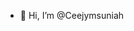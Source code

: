 - 👋 Hi, I’m @Ceejymsuniah

<!---
Ceejymsuniah/Ceejymsuniah is a ✨ special ✨ repository because its `README.md` (this file) appears on your GitHub profile.
You can click the Preview link to take a look at your changes.
--->
